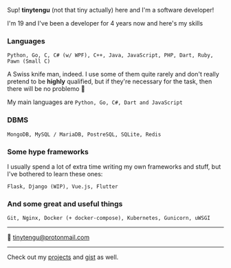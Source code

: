 Sup! **tinytengu** (not that tiny actually) here and I'm a software developer!

I'm 19 and I've been a developer for 4 years now and here's my skills

### Languages
`Python, Go, C, C# (w/ WPF), C++, Java, JavaScript, PHP, Dart, Ruby, Pawn (Small C)`

A Swiss knife man, indeed. I use some of them quite rarely and don't really pretend to be **highly** qualified, but if they're necessary for the task, then there will be no problemo 🗿

My main languages are `Python, Go, C#, Dart and JavaScript`

### DBMS
`MongoDB, MySQL / MariaDB, PostreSQL, SQLite, Redis`

### Some hype frameworks
I usually spend a lot of extra time writing my own frameworks and stuff, but I've bothered to learn these ones:

`Flask, Django (WIP), Vue.js, Flutter`

### And some great and useful things
`Git, Nginx, Docker (+ docker-compose), Kubernetes, Gunicorn, uWSGI`

___
📧 [tinytengu@protonmail.com](mailto:tinytengu@protonmail.com)
___
Check out my [projects](https://github.com/tinytengu?tab=repositories&q=&type=&language=&sort=stargazers) and [gist](https://gist.github.com/tinytengu) as well.
